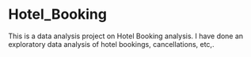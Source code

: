 # Hotel_Booking
This is a data analysis project on Hotel Booking analysis. I have done an exploratory data analysis of hotel bookings, cancellations, etc,.

